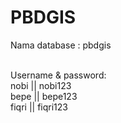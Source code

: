 # PBDGIS

Nama database : pbdgis<br><br>

Username & password:<br>
nobi || nobi123<br>
bepe || bepe123<br>
fiqri || fiqri123
